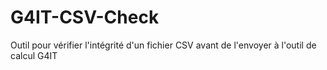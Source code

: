 # G4IT-CSV-Check
Outil pour vérifier l'intégrité d'un fichier CSV avant de l'envoyer à l'outil de calcul G4IT
